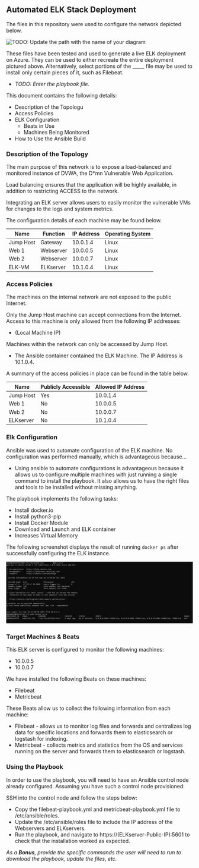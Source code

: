 ## Automated ELK Stack Deployment

The files in this repository were used to configure the network depicted below.

![TODO: Update the path with the name of your diagram](Images/diagram_filename.png)

These files have been tested and used to generate a live ELK deployment on Azure. They can be used to either recreate the entire deployment pictured above. Alternatively, select portions of the _____ file may be used to install only certain pieces of it, such as Filebeat.

  - _TODO: Enter the playbook file._

This document contains the following details:
- Description of the Topologu
- Access Policies
- ELK Configuration
  - Beats in Use
  - Machines Being Monitored
- How to Use the Ansible Build


### Description of the Topology

The main purpose of this network is to expose a load-balanced and monitored instance of DVWA, the D*mn Vulnerable Web Application.

Load balancing ensures that the application will be highly available, in addition to restricting ACCESS to the network.

Integrating an ELK server allows users to easily monitor the vulnerable VMs for changes to the logs and system metrics.


The configuration details of each machine may be found below.

| Name      	| Function  	| IP Address 	| Operating System  	|
|-----------	|-----------	|------------	|-------------------	|
| Jump Host 	| Gateway   	| 10.0.1.4   	| Linux             	|
| Web 1     	| Webserver 	| 10.0.0.5   	| Linux             	|
| Web 2     	| Webserver 	| 10.0.0.7   	| Linux             	|
| ELK-VM     	| ELKserver 	| 10.1.0.4   	| Linux             	|

### Access Policies

The machines on the internal network are not exposed to the public Internet. 

Only the Jump Host machine can accept connections from the Internet. Access to this machine is only allowed from the following IP addresses:
- (Local Machine IP)

Machines within the network can only be accessed by Jump Host.
- The Ansible container contained the ELK Machine. The IP Address is 10.1.0.4.

A summary of the access policies in place can be found in the table below.

| Name      	| Publicly Accessible 	| Allowed IP Address 	|
|-----------	|---------------------	|--------------------	|
| Jump Host 	| Yes                 	| 10.0.1.4           	|
| Web 1     	| No                  	| 10.0.0.5           	|
| Web 2     	| No                  	| 10.0.0.7           	|
| ELKserver    	| No                  	| 10.1.0.4           	|

### Elk Configuration

Ansible was used to automate configuration of the ELK machine. No configuration was performed manually, which is advantageous because...
- Using ansible to automate configurations is advantageous because it allows us to configure multiple machines with just running a single command to install the playbook. It also allows us to have the right files and tools to be installed without missing anything.

The playbook implements the following tasks:
- Install docker.io
- Install python3-pip
- Install Docker Module
- Download and Launch and ELK container
- Increases Virtual Memory

The following screenshot displays the result of running `docker ps` after successfully configuring the ELK instance.

![Docker PS Command](Images/DockerPS.png)

### Target Machines & Beats
This ELK server is configured to monitor the following machines:
- 10.0.0.5
- 10.0.0.7

We have installed the following Beats on these machines:
- Filebeat
- Metricbeat

These Beats allow us to collect the following information from each machine:
- Filebeat - allows us to monitor log files and forwards and centralizes log data for specific locations and forwards them to elasticsearch or logstash for indexing.  
- Metricbeat - collects metrics and statistics from the OS and services running on the server and forwards them to elasticsearch or logstash.


### Using the Playbook
In order to use the playbook, you will need to have an Ansible control node already configured. Assuming you have such a control node provisioned: 

SSH into the control node and follow the steps below:
- Copy the filebeat-playbook.yml and metricbeat-playbook.yml file to /etc/ansible/roles.
- Update the /etc/ansible/roles file to include the IP address of the Webservers and ELKservers.
- Run the playbook, and navigate to https://(ELKserver-Public-IP):5601 to check that the installation worked as expected.


_As a **Bonus**, provide the specific commands the user will need to run to download the playbook, update the files, etc._

